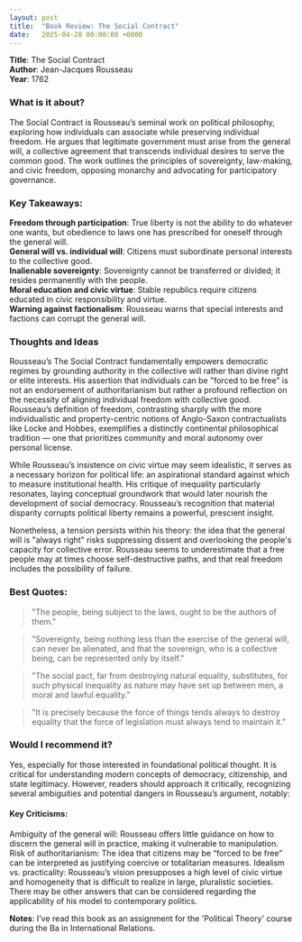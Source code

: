 ```yaml
---
layout: post
title:  "Book Review: The Social Contract"
date:   2025-04-28 00:00:00 +0000
---
```


**Title**: The Social Contract<br>
**Author**: Jean-Jacques Rousseau<br>
**Year**: 1762

### **What is it about**?
The Social Contract is Rousseau’s seminal work on political philosophy, exploring how individuals can associate while preserving individual freedom. He argues that legitimate government must arise from the general will, a collective agreement that transcends individual desires to serve the common good. The work outlines the principles of sovereignty, law-making, and civic freedom, opposing monarchy and advocating for participatory governance.

### **Key Takeaways**:
**Freedom through participation**: True liberty is not the ability to do whatever one wants, but obedience to laws one has prescribed for oneself through the general will.<br>
**General will vs. individual will**: Citizens must subordinate personal interests to the collective good.<br>
**Inalienable sovereignty**: Sovereignty cannot be transferred or divided; it resides permanently with the people.<br>
**Moral education and civic virtue**: Stable republics require citizens educated in civic responsibility and virtue.<br>
**Warning against factionalism**: Rousseau warns that special interests and factions can corrupt the general will.<br>

### **Thoughts and Ideas**
Rousseau’s The Social Contract fundamentally empowers democratic regimes by grounding authority in the collective will rather than divine right or elite interests. His assertion that individuals can be "forced to be free" is not an endorsement of authoritarianism but rather a profound reflection on the necessity of aligning individual freedom with collective good. Rousseau’s definition of freedom, contrasting sharply with the more individualistic and property-centric notions of Anglo-Saxon contractualists like Locke and Hobbes, exemplifies a distinctly continental philosophical tradition — one that prioritizes community and moral autonomy over personal license.

While Rousseau’s insistence on civic virtue may seem idealistic, it serves as a necessary horizon for political life: an aspirational standard against which to measure institutional health. His critique of inequality particularly resonates, laying conceptual groundwork that would later nourish the development of social democracy. Rousseau’s recognition that material disparity corrupts political liberty remains a powerful, prescient insight.

Nonetheless, a tension persists within his theory: the idea that the general will is "always right" risks suppressing dissent and overlooking the people's capacity for collective error. Rousseau seems to underestimate that a free people may at times choose self-destructive paths, and that real freedom includes the possibility of failure.

### **Best Quotes:**
> "The people, being subject to the laws, ought to be the authors of them."

> "Sovereignty, being nothing less than the exercise of the general will, can never be alienated, and that the sovereign, who is a collective being, can be represented only by itself."

> "The social pact, far from destroying natural equality, substitutes, for such physical inequality as nature may have set up between men, a moral and lawful equality."

> "It is precisely because the force of things tends always to destroy equality that the force of legislation must always tend to maintain it."

### **Would I recommend it?**
Yes, especially for those interested in foundational political thought. It is critical for understanding modern concepts of democracy, citizenship, and state legitimacy. However, readers should approach it critically, recognizing several ambiguities and potential dangers in Rousseau’s argument, notably:

#### **Key Criticisms:**
Ambiguity of the general will: Rousseau offers little guidance on how to discern the general will in practice, making it vulnerable to manipulation.
Risk of authoritarianism: The idea that citizens may be “forced to be free” can be interpreted as justifying coercive or totalitarian measures.
Idealism vs. practicality: Rousseau’s vision presupposes a high level of civic virtue and homogeneity that is difficult to realize in large, pluralistic societies.
There may be other answers that can be considered regarding the applicability of his model to contemporary politics.

**Notes**: I've read this book as an assignment for the 'Political Theory' course during the Ba in International Relations.